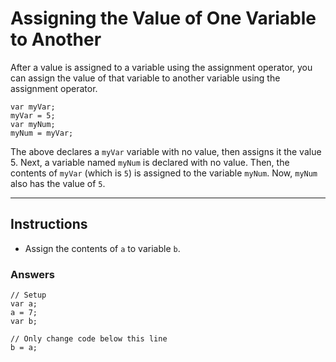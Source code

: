# Assigning the Value of One Variable to Another

After a value is assigned to a variable using the assignment operator, you can assign the value of that variable to another variable using the assignment operator.

```
var myVar;
myVar = 5;
var myNum;
myNum = myVar;
```

The above declares a `myVar` variable with no value, then assigns it the value 5. Next, a variable named `myNum` is declared with no value. Then, the contents of `myVar` (which is `5`) is assigned to the variable `myNum`. Now, `myNum` also has the value of `5`.

---

## Instructions

- Assign the contents of `a` to variable `b`.

### Answers

```
// Setup
var a;
a = 7;
var b;

// Only change code below this line
b = a;
```